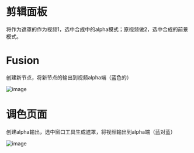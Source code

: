 # 剪辑面板
将作为遮罩的作为视频1，选中合成中的alpha模式；原视频做2，选中合成的前景模式。  
# Fusion
创建新节点，将新节点的输出到视频alpha端（蓝色的）  

![image](https://github.com/user-attachments/assets/a843746d-c802-428f-a9e9-4b73bde67074)
# 调色页面  
创建alpha输出，选中窗口工具生成遮罩，将视频输出到alpha端（蓝对蓝）   

![image](https://github.com/user-attachments/assets/50f11c82-bf15-4b29-b747-232d41301a85)
